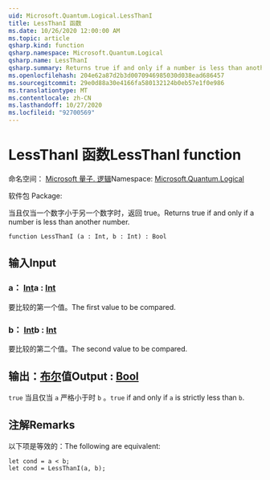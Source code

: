 ```yaml
---
uid: Microsoft.Quantum.Logical.LessThanI
title: LessThanI 函数
ms.date: 10/26/2020 12:00:00 AM
ms.topic: article
qsharp.kind: function
qsharp.namespace: Microsoft.Quantum.Logical
qsharp.name: LessThanI
qsharp.summary: Returns true if and only if a number is less than another number.
ms.openlocfilehash: 204e62a87d2b3d0070946985030d038ead686457
ms.sourcegitcommit: 29e0d88a30e4166fa580132124b0eb57e1f0e986
ms.translationtype: MT
ms.contentlocale: zh-CN
ms.lasthandoff: 10/27/2020
ms.locfileid: "92700569"
---
```

# <a name="lessthani-function"></a><span data-ttu-id="5f39d-102">LessThanI 函数</span><span class="sxs-lookup"><span data-stu-id="5f39d-102">LessThanI function</span></span>

<span data-ttu-id="5f39d-103">命名空间： [Microsoft 量子. 逻辑](xref:Microsoft.Quantum.Logical)</span><span class="sxs-lookup"><span data-stu-id="5f39d-103">Namespace: [Microsoft.Quantum.Logical](xref:Microsoft.Quantum.Logical)</span></span>

<span data-ttu-id="5f39d-104">软件包 [](https://nuget.org/packages/)</span><span class="sxs-lookup"><span data-stu-id="5f39d-104">Package: [](https://nuget.org/packages/)</span></span>


<span data-ttu-id="5f39d-105">当且仅当一个数字小于另一个数字时，返回 true。</span><span class="sxs-lookup"><span data-stu-id="5f39d-105">Returns true if and only if a number is less than another number.</span></span>

```qsharp
function LessThanI (a : Int, b : Int) : Bool
```


## <a name="input"></a><span data-ttu-id="5f39d-106">输入</span><span class="sxs-lookup"><span data-stu-id="5f39d-106">Input</span></span>

### <a name="a--int"></a><span data-ttu-id="5f39d-107">a： [Int](xref:microsoft.quantum.lang-ref.int)</span><span class="sxs-lookup"><span data-stu-id="5f39d-107">a : [Int](xref:microsoft.quantum.lang-ref.int)</span></span>

<span data-ttu-id="5f39d-108">要比较的第一个值。</span><span class="sxs-lookup"><span data-stu-id="5f39d-108">The first value to be compared.</span></span>


### <a name="b--int"></a><span data-ttu-id="5f39d-109">b： [Int](xref:microsoft.quantum.lang-ref.int)</span><span class="sxs-lookup"><span data-stu-id="5f39d-109">b : [Int](xref:microsoft.quantum.lang-ref.int)</span></span>

<span data-ttu-id="5f39d-110">要比较的第二个值。</span><span class="sxs-lookup"><span data-stu-id="5f39d-110">The second value to be compared.</span></span>



## <a name="output--bool"></a><span data-ttu-id="5f39d-111">输出：[布尔](xref:microsoft.quantum.lang-ref.bool)值</span><span class="sxs-lookup"><span data-stu-id="5f39d-111">Output : [Bool](xref:microsoft.quantum.lang-ref.bool)</span></span>

<span data-ttu-id="5f39d-112">`true` 当且仅当 `a` 严格小于时 `b` 。</span><span class="sxs-lookup"><span data-stu-id="5f39d-112">`true` if and only if `a` is strictly less than `b`.</span></span>

## <a name="remarks"></a><span data-ttu-id="5f39d-113">注解</span><span class="sxs-lookup"><span data-stu-id="5f39d-113">Remarks</span></span>

<span data-ttu-id="5f39d-114">以下项是等效的：</span><span class="sxs-lookup"><span data-stu-id="5f39d-114">The following are equivalent:</span></span>

```Q#
let cond = a < b;
let cond = LessThanI(a, b);
```